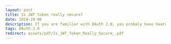 ```yaml
---
layout: post
title: Is JWT token really secure?
date: 2019-10-06
description: If you are familiar with OAuth 2.0, you probaly have heard of json web token many times (jwt token). In general, the access token in OAuth 2.0 protocol can have different formats and be protected by different crypotographic primitives. In this blog post, we will only discuss the jwt token in depth. JWT token is popular because it is powerful and authenticated. You can specify any assertions when creating the token to make it more expressive. The token is signed by the issuer (mostly not encrpted) so that no one can forge an token if he or she does not have the secret key. Sounds so far so good right? Until recently, I read some interesting attacks on the JWT token. So I decide to write a blog post about it. It is particulaly important to be aware of these attacks so that you can choose a secure implementatiion of jwt token library or if you want to implement secure jwt token from scratch. Let's dive in!
tags: OAuth-2.0
redirect: assets/pdf/Is_JWT_Token_Really_Secure_.pdf
---
```



